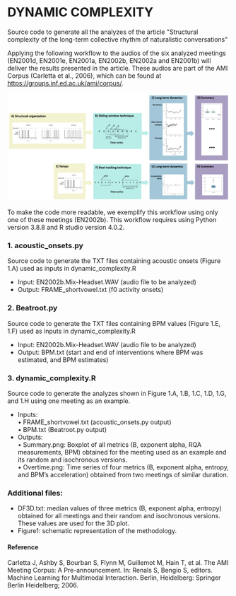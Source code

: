 # DYNAMIC COMPLEXITY
Source code to generate all the analyzes of the article "Structural complexity of the long-term collective rhythm of naturalistic conversations"


Applying the following workflow to the audios of the six analyzed meetings (EN2001d, EN2001e, EN2001a, EN2002b, EN2002a and EN2001b) will deliver the results presented in the article. These audios are part of the AMI Corpus (Carletta et al., 2006), which can be found at https://groups.inf.ed.ac.uk/ami/corpus/.   
   

![This is an image](https://github.com/arodifr/dynamic_complexity/blob/temp/Figure1.png)


To make the code more readable, we exemplify this workflow using only one of these meetings (EN2002b). This workflow requires using Python version 3.8.8 and R studio version 4.0.2. 

### 1. **acoustic_onsets.py**    
Source code to generate the TXT files containing acoustic onsets (Figure 1.A) used as inputs in dynamic_complexity.R    
- Input: EN2002b.Mix-Headset.WAV (audio file to be analyzed)
- Output: FRAME_shortvowel.txt (f0 activity onsets)


### 2. **Beatroot.py**    
Source code to generate the TXT files containing BPM values (Figure 1.E, 1.F) used as inputs in dynamic_complexity.R
- Input: EN2002b.Mix-Headset.WAV (audio file to be analyzed)
- Output:	BPM.txt (start and end of interventions where BPM was estimated, and BPM estimates)


### 3. **dynamic_complexity.R**    
Source code to generate the analyzes shown in Figure 1.A, 1.B, 1.C, 1.D, 1.G, and 1.H using one meeting as an example.    
- Inputs:    
•	FRAME_shortvowel.txt (acoustic_onsets.py output)    
•	BPM.txt (Beatroot.py output)    
- Outputs:    
•	Summary.png: Boxplot of all metrics (B, exponent alpha, RQA measurements, BPM) obtained for the meeting used as an example and its random and isochronous versions.    
•	Overtime.png: Time series of four metrics (B, exponent alpha, entropy, and BPM’s acceleration) obtained from two meetings of similar duration.   


### Additional files:    
- DF3D.txt: median values of three metrics (B, exponent alpha, entropy) obtained for all meetings and their random and isochronous versions. These values are used for the 3D plot.    
- Figure1: schematic representation of the methodology.    

#### Reference
Carletta J, Ashby S, Bourban S, Flynn M, Guillemot M, Hain T, et al. The AMI Meeting Corpus: A Pre-announcement. In: Renals S, Bengio S, editors. Machine Learning for Multimodal Interaction. Berlin, Heidelberg: Springer Berlin Heidelberg; 2006.

